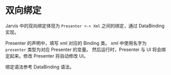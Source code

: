 # 双向绑定
Jarvis 中的双向绑定体现为 `Presenter <-> Xml` 之间的绑定，通过 DataBinding 实现。

Presenter 的声明中，填写 xml 对应的 Binding 类。
xml 中使用名字为 `presenter` 类型为对应 Presenter 的变量。
然后运行时，Presenter 与 UI 将会绑定起来。修改 Presenter 将自动修改 UI。

绑定语法参考 DataBinding 语法。